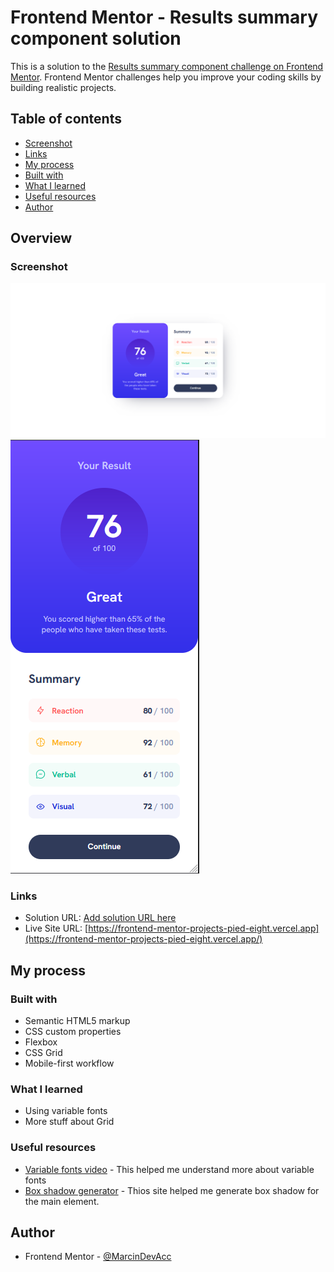 # Frontend Mentor - Results summary component solution

This is a solution to the [Results summary component challenge on Frontend Mentor](https://www.frontendmentor.io/challenges/results-summary-component-CE_K6s0maV). Frontend Mentor challenges help you improve your coding skills by building realistic projects. 

## Table of contents

  - [Screenshot](#screenshot)
  - [Links](#links)
  - [My process](#my-process)
  - [Built with](#built-with)
  - [What I learned](#what-i-learned)
  - [Useful resources](#useful-resources)
  - [Author](#author)

## Overview

### Screenshot

![Desktop](https://github.com/MarcinDevAcc/Frontend-Mentor-Projects/blob/main/results-summary-component-main/Result_Summary_Desktop.png)
![Mobile](https://github.com/MarcinDevAcc/Frontend-Mentor-Projects/blob/main/results-summary-component-main/Result_Summary_Mobile.png)

### Links

- Solution URL: [Add solution URL here](https://your-solution-url.com)
- Live Site URL: [https://frontend-mentor-projects-pied-eight.vercel.app](https://frontend-mentor-projects-pied-eight.vercel.app/)

## My process

### Built with

- Semantic HTML5 markup
- CSS custom properties
- Flexbox
- CSS Grid
- Mobile-first workflow

### What I learned

- Using variable fonts
- More stuff about Grid

### Useful resources

- [Variable fonts video](https://www.youtube.com/watch?v=0fVymQ7SZw0&list=PLbS0-cJeQPuFFmO9AS6gy7szsIVQXFreJ&index=83&t=900s) - This helped me understand more about variable fonts
- [Box shadow generator](https://cssgenerator.pl/box-shadow-generator/) - Thios site helped me generate box shadow for the main element.

## Author

- Frontend Mentor - [@MarcinDevAcc](https://www.frontendmentor.io/profile/MarcinDevAcc)
